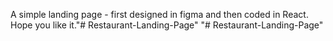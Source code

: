 A simple landing page - first designed in figma and then coded in React. Hope you like it."# Restaurant-Landing-Page" 
"# Restaurant-Landing-Page" 

